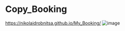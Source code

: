 # Copy_Booking
https://nikolaidrobnitsa.github.io/My_Booking/
![image](https://user-images.githubusercontent.com/87224103/220365363-25537ff9-f06d-45b7-b8b5-ac2d7cae0629.png)
